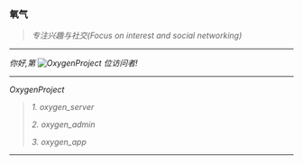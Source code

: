 ### 氧气

> _专注兴趣与社交(Focus on interest and social networking)_
---
 
_你好,第 ![OxygenProject](https://count.getloli.com/get/@OxygenProject?theme=gelbooru) 位访问者!_

---
_OxygenProject_
>
> _1. oxygen_server_
>
> _2. oxygen_admin_
>
> _3. oxygen_app_
>
---


